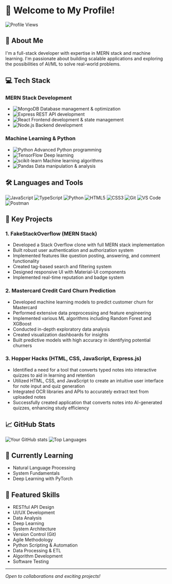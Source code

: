# 👋 Welcome to My Profile!
![Profile Views](https://komarev.com/ghpvc/?username=jkyc38&color=brightgreen)
## 🚀 About Me
I'm a full-stack developer with expertise in MERN stack and machine learning. I'm passionate about building scalable applications and exploring the possibilities of AI/ML to solve real-world problems.
## 💻 Tech Stack
### MERN Stack Development
- ![MongoDB](https://img.shields.io/badge/-MongoDB-47A248?style=flat&logo=mongodb&logoColor=white) Database management & optimization
- ![Express](https://img.shields.io/badge/-Express-000000?style=flat&logo=express&logoColor=white) REST API development
- ![React](https://img.shields.io/badge/-React-61DAFB?style=flat&logo=react&logoColor=black) Frontend development & state management
- ![Node.js](https://img.shields.io/badge/-Node.js-339933?style=flat&logo=node.js&logoColor=white) Backend development
### Machine Learning & Python
- ![Python](https://img.shields.io/badge/-Python-3776AB?style=flat&logo=python&logoColor=white) Advanced Python programming
- ![TensorFlow](https://img.shields.io/badge/-TensorFlow-FF6F00?style=flat&logo=tensorflow&logoColor=white) Deep learning
- ![scikit-learn](https://img.shields.io/badge/-scikit%20learn-F7931E?style=flat&logo=scikit-learn&logoColor=white) Machine learning algorithms
- ![Pandas](https://img.shields.io/badge/-Pandas-150458?style=flat&logo=pandas&logoColor=white) Data manipulation & analysis
## 🛠️ Languages and Tools
![JavaScript](https://img.shields.io/badge/-JavaScript-F7DF1E?style=flat&logo=javascript&logoColor=black)
![TypeScript](https://img.shields.io/badge/-TypeScript-3178C6?style=flat&logo=typescript&logoColor=white)
![Python](https://img.shields.io/badge/-Python-3776AB?style=flat&logo=python&logoColor=white)
![HTML5](https://img.shields.io/badge/-HTML5-E34F26?style=flat&logo=html5&logoColor=white)
![CSS3](https://img.shields.io/badge/-CSS3-1572B6?style=flat&logo=css3&logoColor=white)
![Git](https://img.shields.io/badge/-Git-F05032?style=flat&logo=git&logoColor=white)
![VS Code](https://img.shields.io/badge/-VS%20Code-007ACC?style=flat&logo=visual-studio-code&logoColor=white)
![Postman](https://img.shields.io/badge/-Postman-FF6C37?style=flat&logo=postman&logoColor=white)
## 🎯 Key Projects
### 1. FakeStackOverflow (MERN Stack)
- Developed a Stack Overflow clone with full MERN stack implementation
- Built robust user authentication and authorization system
- Implemented features like question posting, answering, and comment functionality
- Created tag-based search and filtering system
- Designed responsive UI with Material-UI components
- Implemented real-time reputation and badge system
### 2. Mastercard Credit Card Churn Prediction
- Developed machine learning models to predict customer churn for Mastercard
- Performed extensive data preprocessing and feature engineering
- Implemented various ML algorithms including Random Forest and XGBoost
- Conducted in-depth exploratory data analysis
- Created visualization dashboards for insights
- Built predictive models with high accuracy in identifying potential churners
### 3. Hopper Hacks (HTML, CSS, JavaScript, Express.js)
- Identified a need for a tool that converts typed notes into interactive quizzes to aid in learning and retention
- Utilized HTML, CSS, and JavaScript to create an intuitive user interface for note input and quiz generation
- Integrated OCR libraries and APIs to accurately extract text from uploaded notes
- Successfully created application that converts notes into AI-generated quizzes, enhancing study efficiency
## 📈 GitHub Stats
![Your GitHub stats](https://github-readme-stats.vercel.app/api?username=jkyc38&show_icons=true&theme=radical)
![Top Languages](https://github-readme-stats.vercel.app/api/top-langs/?username=jkyc38&layout=compact&theme=radical)
## 🌱 Currently Learning
- Natural Language Processing
- System Fundamentals
- Deep Learning with PyTorch
## 🌟 Featured Skills
- RESTful API Design
- UI/UX Development
- Data Analysis
- Deep Learning
- System Architecture
- Version Control (Git)
- Agile Methodology
- Python Scripting & Automation
- Data Processing & ETL
- Algorithm Development
- Software Testing
---
*Open to collaborations and exciting projects!*
